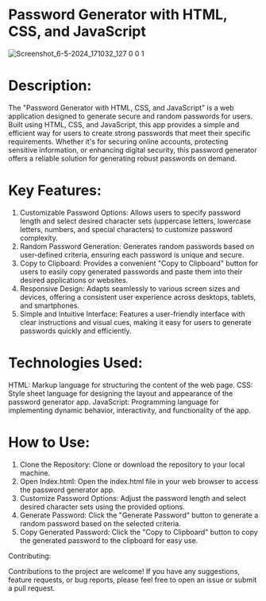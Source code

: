 # Password Generator with HTML, CSS, and JavaScript

![Screenshot_6-5-2024_171032_127 0 0 1](https://github.com/DAKSHPATEL04/Password-Generator-with-HTML-CSS-and-JavaScript/assets/160720470/635470b3-82cc-4c99-8c37-b2d0b0ff7f89)

# Description:

The "Password Generator with HTML, CSS, and JavaScript" is a web application designed to generate secure and random passwords for users. Built using HTML, CSS, and JavaScript, this app provides a simple and efficient way for users to create strong passwords that meet their specific requirements. Whether it's for securing online accounts, protecting sensitive information, or enhancing digital security, this password generator offers a reliable solution for generating robust passwords on demand.

# Key Features:

1. Customizable Password Options:
Allows users to specify password length and select desired character sets (uppercase letters, lowercase letters, numbers, and special characters) to customize password complexity.
2. Random Password Generation:
Generates random passwords based on user-defined criteria, ensuring each password is unique and secure.
3. Copy to Clipboard:
Provides a convenient "Copy to Clipboard" button for users to easily copy generated passwords and paste them into their desired applications or websites.
4. Responsive Design:
Adapts seamlessly to various screen sizes and devices, offering a consistent user experience across desktops, tablets, and smartphones.
5. Simple and Intuitive Interface:
Features a user-friendly interface with clear instructions and visual cues, making it easy for users to generate passwords quickly and efficiently.

# Technologies Used:

HTML: Markup language for structuring the content of the web page.
CSS: Style sheet language for designing the layout and appearance of the password generator app.
JavaScript: Programming language for implementing dynamic behavior, interactivity, and functionality of the app.

# How to Use:

1. Clone the Repository: Clone or download the repository to your local machine.
2. Open Index.html: Open the index.html file in your web browser to access the password generator app.
3. Customize Password Options: Adjust the password length and select desired character sets using the provided options.
4. Generate Password: Click the "Generate Password" button to generate a random password based on the selected criteria.
5. Copy Generated Password: Click the "Copy to Clipboard" button to copy the generated password to the clipboard for easy use.


Contributing:

Contributions to the project are welcome! If you have any suggestions, feature requests, or bug reports, please feel free to open an issue or submit a pull request.
